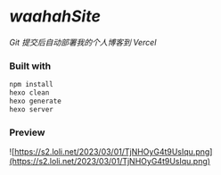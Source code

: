 # *waahahSite*
*Git 提交后自动部署我的个人博客到 Vercel*

### Built with
```cmd
npm install
hexo clean
hexo generate
hexo server
```

### Preview
![https://s2.loli.net/2023/03/01/TjNHOyG4t9UsIqu.png](https://s2.loli.net/2023/03/01/TjNHOyG4t9UsIqu.png)
